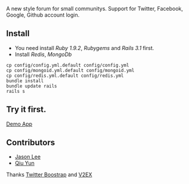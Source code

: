 A new style forum for small communitys.
Support for Twitter, Facebook, Google, Github account login.

## Install

  * You need install *Ruby 1.9.2*, *Rubygems* and *Rails 3.1* first.
  * Install *Redis*, *MongoDb* 
    
  ```
  cp config/config.yml.default config/config.yml
  cp config/mongoid.yml.default config/mongoid.yml
  cp config/redis.yml.default config/redis.yml
  bundle install
  bundle update rails
  rails s
  ```

## Try it first.

[Demo App](http://put.im)

## Contributors

* [Jason Lee](http://github.com/huacnlee)
* [Qiu Yun](http://github.com/qiuyun8m)

Thanks [Twitter Boostrap](http://twitter.github.com/boostrap) and [V2EX](http://v2ex.com)